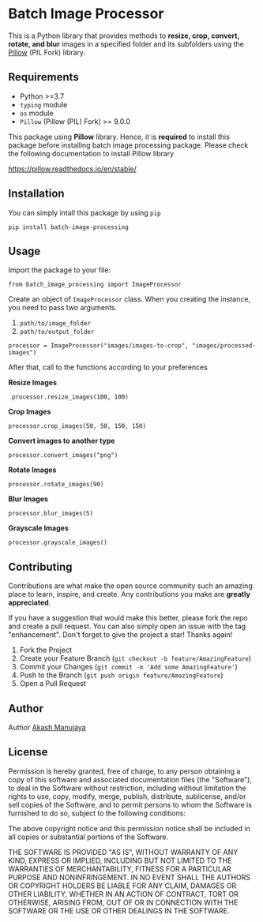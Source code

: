 # Batch Image Processor

This is a Python library that provides methods to **resize, crop, convert, rotate, and blur** images in a specified folder and its subfolders using the [Pillow](https://python-pillow.org/) (PIL Fork) library.

## Requirements

-   Python >=3.7
-   `typing` module
-   `os` module
-   `Pillow` (Pillow (PIL) Fork) >= 9.0.0

This package using **Pillow** library. Hence, it is **required** to install this package before installing batch image processing package. Please check the following documentation to install Pillow library

https://pillow.readthedocs.io/en/stable/

## Installation

You can simply intall this package by using `pip`

    pip install batch-image-processing

## Usage

Import the package to your file:

    from batch_image_processing import ImageProcessor
 
Create an object of `ImageProcessor` class. When you creating the instance, you need to pass two arguments.

 1. `path/to/image_folder`
 2. `path/to/output_folder`

`processor = ImageProcessor("images/images-to-crop", "images/processed-images")`

After that, call to the functions according to your preferences

**Resize Images**
   

     processor.resize_images(100, 100)

**Crop Images**

    processor.crop_images(50, 50, 150, 150)

**Convert images to another type**

    processor.convert_images("png")

**Rotate Images**

    processor.rotate_images(90)

**Blur Images**

    processor.blur_images(5)

**Grayscale Images**

    processor.grayscale_images()

## Contributing

Contributions are what make the open source community such an amazing place to learn, inspire, and create. Any contributions you make are  **greatly appreciated**.

If you have a suggestion that would make this better, please fork the repo and create a pull request. You can also simply open an issue with the tag "enhancement". Don't forget to give the project a star! Thanks again!

1.  Fork the Project
2.  Create your Feature Branch (`git checkout -b feature/AmazingFeature`)
3.  Commit your Changes (`git commit -m 'Add some AmazingFeature'`)
4.  Push to the Branch (`git push origin feature/AmazingFeature`)
5.  Open a Pull Request

## Author

Author [Akash Manujaya](https://www.linkedin.com/in/akash-liyanaarachchi-425748174/)

## License

Permission is hereby granted, free of charge, to any person obtaining a copy of this software and associated documentation files (the "Software"), to deal in the Software without restriction, including without limitation the rights to use, copy, modify, merge, publish, distribute, sublicense, and/or sell copies of the Software, and to permit persons to whom the Software is furnished to do so, subject to the following conditions:

The above copyright notice and this permission notice shall be included in all copies or substantial portions of the Software.

THE SOFTWARE IS PROVIDED "AS IS", WITHOUT WARRANTY OF ANY KIND, EXPRESS OR IMPLIED, INCLUDING BUT NOT LIMITED TO THE WARRANTIES OF MERCHANTABILITY, FITNESS FOR A PARTICULAR PURPOSE AND NONINFRINGEMENT. IN NO EVENT SHALL THE AUTHORS OR COPYRIGHT HOLDERS BE LIABLE FOR ANY CLAIM, DAMAGES OR OTHER LIABILITY, WHETHER IN AN ACTION OF CONTRACT, TORT OR OTHERWISE, ARISING FROM, OUT OF OR IN CONNECTION WITH THE SOFTWARE OR THE USE OR OTHER DEALINGS IN THE SOFTWARE.
